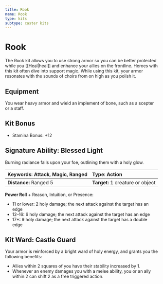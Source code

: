 ```yaml
---
title: Rook
name: Rook
type: kits
subtype: caster kits
---
```


# Rook

The Rook kit allows you to use strong armor so you can be better protected while you [[Heal|heal]] and enhance your allies on the frontline. Heroes with this kit often dive into support magic. While using this kit, your armor resonates with the sounds of choirs from on high as you polish it.

## Equipment

You wear heavy armor and wield an implement of bone, such as a scepter or a staff.

## Kit Bonus

- Stamina Bonus: +12

## Signature Ability: Blessed Light

Burning radiance falls upon your foe, outlining them with a holy glow.

| **Keywords:** Attack, Magic, Ranged | **Type:** Action                 |
| :---------------------------------- | :------------------------------- |
| **Distance:** Ranged 5              | **Target:** 1 creature or object |

**Power Roll** + Reason, Intuition, or Presence:

- 11 or lower: 2 holy damage; the next attack against the target has an edge
- 12–16: 6 holy damage; the next attack against the target has an edge
- 17+: 9 holy damage; the next attack against the target has a double edge

## Kit Ward: Castle Guard

Your armor is reinforced by a bright ward of holy energy, and grants you the following benefits:

- Allies within 2 squares of you have their stability increased by 1.
- Whenever an enemy damages you with a melee ability, you or an ally within 2 can shift 2 as a free triggered action.
